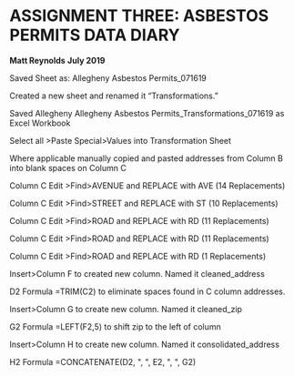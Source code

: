 <h1>ASSIGNMENT THREE: ASBESTOS PERMITS DATA DIARY</h1>
<b>Matt Reynolds</b>
<b>July 2019</b>


Saved Sheet as: Allegheny Asbestos Permits_071619

Created a new sheet and renamed it “Transformations.”

Saved Allegheny Allegheny Asbestos Permits_Transformations_071619 as Excel Workbook

Select all >Paste Special>Values into Transformation Sheet 

Where applicable manually copied and pasted addresses from Column B into blank spaces on Column C 

Column C Edit >Find>AVENUE and REPLACE with AVE (14 Replacements)

Column C Edit >Find>STREET and REPLACE with ST (10 Replacements)

Column C Edit >Find>ROAD and REPLACE with RD (11 Replacements)

Column C Edit >Find>ROAD and REPLACE with RD (11 Replacements)

Column C Edit >Find>ROAD and REPLACE with RD (1 Replacements)

Insert>Column F to created new column. Named it cleaned_address

D2 Formula =TRIM(C2) to eliminate spaces found in C column addresses.

Insert>Column G to create new column. Named it cleaned_zip

G2 Formula =LEFT(F2,5) to shift zip to the left of column

Insert>Column H to create new column. Named it consolidated_address

H2 Formula =CONCATENATE(D2, ", ", E2, ", ", G2)






















